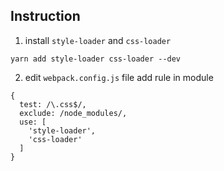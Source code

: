 ## Instruction

1. install `style-loader` and `css-loader`

```
yarn add style-loader css-loader --dev
```

2. edit `webpack.config.js` file add rule in module

```
{
  test: /\.css$/,
  exclude: /node_modules/,
  use: [
    'style-loader',
    'css-loader'
  ]
}
``` 
